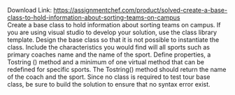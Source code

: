 Download Link: https://assignmentchef.com/product/solved-create-a-base-class-to-hold-information-about-sorting-teams-on-campus
<br>
Create a base class to hold information about sorting teams on campus. If you are using visual studio to develop your solution, use the class library template. Design the base class so that it is not possible to instantiate the class. Include the characteristics you would find will all sports such as primary coaches name and the name of the sport. Define properties, a Tostring () method and a minimum of one virtual method that can be redefined for specific sports. The Tostring() method should return the name of the coach and the sport. Since no class is required to test tour base class, be sure to build the solution to ensure that no syntax error exist.